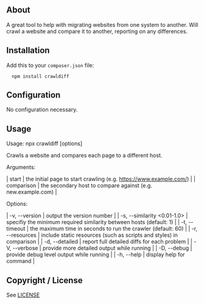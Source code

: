 About
-----

A great tool to help with migrating websites from one system to another. Will crawl a website and compare it to another, reporting on any differences.

Installation
------------

Add this to your `composer.json` file:

```
  npm install crawldiff
```

Configuration
-------------

No configuration necessary.


Usage
-----

Usage: npx crawldiff [options] <start> <comparison>

Crawls a website and compares each page to a different host.

Arguments:

| start     | the initial page to start crawling (e.g. https://www.example.com/) |
| comparison | the secondary host to compare against (e.g. new.example.com)      |

Options:

|  -v, --version               | output the version number                                           |
|  -s, --similarity <0.01-1.0> | specifiy the minimum required similarity between hosts (default: 1) |
|  -t, --timeout <integer>     | the maximum time in seconds to run the crawler (default: 60)        |
|  -r, --resources             | include static resources (such as scripts and styles) in comparison |
|  -d, --detailed              | report full detailed diffs for each problem                         |
|  -V, --verbose               | provide more detailed output while running                          |
|  -D, --debug                 | provide debug level output while running                            |
|  -h, --help                  | display help for command                                            |


Copyright / License
-------------------

See [LICENSE](LICENSE)
